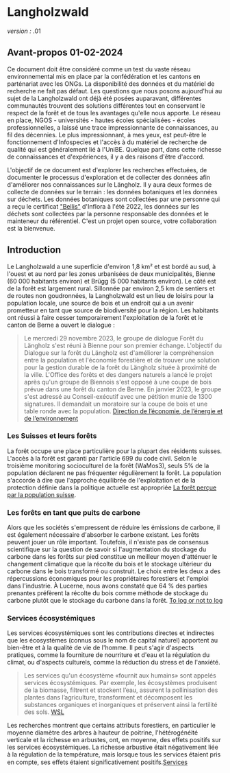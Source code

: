 # Langholzwald

_version :_ .01


## Avant-propos 01-02-2024

Ce document doit être considéré comme un test du vaste réseau environnemental mis en place par la confédération et les cantons en parténariat avec les ONGs. La disponibilité des données et du matériel de recherche ne fait pas défaut. Les questions que nous posons aujourd'hui au sujet de la Langholzwald ont déjà été posées auparavant, différentes communautés trouvent des solutions différentes tout en conservant le respect de la forêt et de tous les avantages qu'elle nous apporte. Le réseau en place, NGOS - universités - hautes écoles spécialisées - écoles professionnelles, a laissé une trace impressionnante de connaissances, au fil des décennies. Le plus impressionnant, à mes yeux, est peut-être le fonctionnement d'Infospecies et l'accès à du matériel de recherche de qualité qui est généralement lié à l'UniBE. Quelque part, dans cette richesse de connaissances et d'expériences, il y a des raisons d'être d'accord.

L'objectif de ce document est d'explorer les recherches effectuées, de documenter le processus d'exploration et de collecter des données afin d'améliorer nos connaissances sur le Längholz.  Il y aura deux formes de collecte de données sur le terrain : les données botaniques et les données sur déchets. Les données botaniques sont collectées par une personne qui a reçu le certificat ["Bellis"](https://www.infoflora.ch/en/training/certifications.html) d'Inflora à l'été 2022, les données sur les déchets sont collectées par la personne responsable des données et le mainteneur du référentiel. C'est un projet open source, votre collaboration est la bienvenue. 


## Introduction

Le Langholzwald a une superficie d'environ 1,8 km² et est bordé au sud, à l'ouest et au nord par les zones urbanisées de deux municipalités, Bienne (60 000 habitants environ) et Brügg (5 000 habitants environ). Le côté est de la forêt est largement rural. Sillonnée par environ 2,5 km de sentiers et de routes non goudronnées, la Langholzwald est un lieu de loisirs pour la population locale, une source de bois et un endroit qui a un avenir prometteur en tant que source de biodiversité pour la région. Les habitants ont réussi à faire cesser temporairement l'exploitation de la forêt et le canton de Berne a ouvert le dialogue :

> Le mercredi 29 novembre 2023, le groupe de dialogue Forêt du Längholz s'est réuni à Bienne pour son premier échange. L'objectif du Dialogue sur la forêt du Längholz est d'améliorer la compréhension entre la population et l'économie forestière et de trouver une solution pour la gestion durable de la forêt du Längholz située à proximité de la ville. L'Office des forêts et des dangers naturels a lancé le projet après qu'un groupe de Biennois s'est opposé à une coupe de bois prévue dans une forêt du canton de Berne. En janvier 2023, le groupe s'est adressé au Conseil-exécutif avec une pétition munie de 1300 signatures. Il demandait un moratoire sur la coupe de bois et une table ronde avec la population. [Direction de l’économie, de l’énergie et de l’environnement](https://www.weu.be.ch/de/start/themen/umwelt/wald.html?newsID=d6142123-618d-4d75-a844-8632f0b36d48)

### Les Suisses et leurs forêts

La forêt occupe une place particulière pour la plupart des résidents suisses. L'accès à la forêt est garanti par l'article 699 du code civil. Selon le troisième monitoring socioculturel de la forêt (WaMos3), seuls 5% de la population déclarent ne pas fréquenter régulièrement la forêt. La population s'accorde à dire que l'approche équilibrée de l'exploitation et de la protection définie dans la politique actuelle est appropriée [La forêt perçue par la population suisse](les_s_foret). 

### Les forêts en tant que puits de carbone

Alors que les sociétés s'empressent de réduire les émissions de carbone, il est également nécessaire d'absorber le carbone existant. Les forêts peuvent jouer un rôle important. Toutefois, il n'existe pas de consensus scientifique sur la question de savoir si l'augmentation du stockage du carbone dans les forêts sur pied constitue un meilleur moyen d'atténuer le changement climatique que la récolte du bois et le stockage ultérieur du carbone dans le bois transformé ou construit. Le choix entre les deux a des répercussions économiques pour les propriétaires forestiers et l'emploi dans l'industrie. À Lucerne, nous avons constaté que 64 % des parties prenantes préfèrent la récolte du bois comme méthode de stockage du carbone plutôt que le stockage du carbone dans la forêt. [To log or not to log](log_or_not)

### Services écosystémiques

Les services écosystémiques sont les contributions directes et indirectes que les écosystèmes (connus sous le nom de capital naturel) apportent au bien-être et à la qualité de vie de l'homme. Il peut s'agir d'aspects pratiques, comme la fourniture de nourriture et d'eau et la régulation du climat, ou d'aspects culturels, comme la réduction du stress et de l'anxiété.

> Les services qu'un écosystème «fournit aux humains» sont appelés services écosystémiques. Par exemple, les écosystèmes produisent de la biomasse, filtrent et stockent l’eau, assurent la pollinisation des plantes dans l’agriculture, transforment et décomposent les substances organiques et inorganiques et préservent ainsi la fertilité des sols. [WSL](https://www.wsl.ch/fr/a-propos-du-wsl/)

Les recherches montrent que certains attributs forestiers, en particulier le moyenne diamètre des arbres à hauteur de poitrine, l'hétérogénéité verticale et la richesse en arbustes, ont, en moyenne, des effets positifs sur les services écosystémiques. La richesse arbustive était négativement liée à la régulation de la température, mais lorsque tous les services étaient pris en compte, ses effets étaient signiﬁcativement positifs.[Services](eco_servs)







